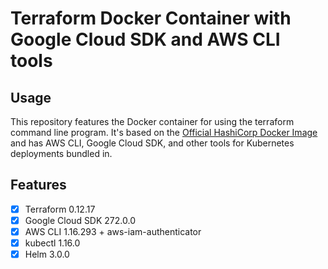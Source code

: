 # Terraform Docker Container with Google Cloud SDK and AWS CLI tools

## Usage

This repository features the Docker container for using the terraform command line program. It's based on the [Official HashiCorp Docker Image](https://hub.docker.com/r/hashicorp/terraform) and has AWS CLI, Google Cloud SDK, and other tools for Kubernetes deployments bundled in.

## Features

- [x] Terraform 0.12.17
- [x] Google Cloud SDK 272.0.0
- [x] AWS CLI 1.16.293 + aws-iam-authenticator
- [x] kubectl 1.16.0
- [x] Helm 3.0.0
